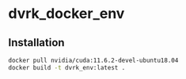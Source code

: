 # dvrk_docker_env

## Installation
```bash
docker pull nvidia/cuda:11.6.2-devel-ubuntu18.04
docker build -t dvrk_env:latest .
```